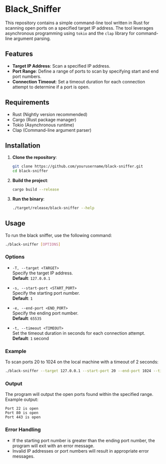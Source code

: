 # Black_Sniffer

This repository contains a simple command-line tool written in Rust for scanning open ports on a specified target IP address. The tool leverages asynchronous programming using `tokio` and the `clap` library for command-line argument parsing.

## Features

- **Target IP Address**: Scan a specified IP address.
- **Port Range**: Define a range of ports to scan by specifying start and end port numbers.
- **Connection Timeout**: Set a timeout duration for each connection attempt to determine if a port is open.

## Requirements

- Rust (Nightly version recommended)
- Cargo (Rust package manager)
- Tokio (Asynchronous runtime)
- Clap (Command-line argument parser)

## Installation

1. **Clone the repository**:
   ```bash
   git clone https://github.com/yourusername/black-sniffer.git
   cd black-sniffer
   ```
   
2. **Build the project**:
   ```bash
   cargo build --release
   ```
   
3. **Run the binary**:
   ```bash
   ./target/release/black-sniffer --help
   ```
   
## Usage

   To run the black sniffer, use the following command:

   ```bash
   ./black-sniffer [OPTIONS]
   ```
### Options

- `-T, --target <TARGET>`  
  Specify the target IP address.  
  **Default**: `127.0.0.1`

- `-s, --start-port <START_PORT>`  
  Specify the starting port number.  
  **Default**: `1`

- `-e, --end-port <END_PORT>`  
  Specify the ending port number.  
  **Default**: `65535`

- `-t, --timeout <TIMEOUT>`  
  Set the timeout duration in seconds for each connection attempt.  
  **Default**: `1` second

### Example

To scan ports 20 to 1024 on the local machine with a timeout of 2 seconds:

```bash
./black-sniffer --target 127.0.0.1 --start-port 20 --end-port 1024 --timeout 2

```
### Output

The program will output the open ports found within the specified range. Example output:
```
Port 22 is open
Port 80 is open
Port 443 is open
```

### Error Handling

- If the starting port number is greater than the ending port number, the program will exit with an error message.
- Invalid IP addresses or port numbers will result in appropriate error messages.









